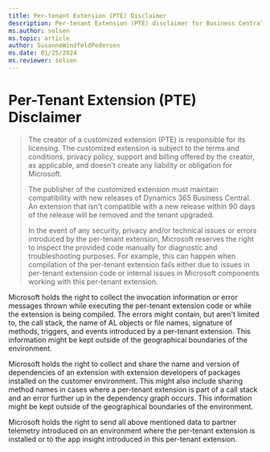 ```yaml
---
title: Per-tenant Extension (PTE) Disclaimer
description: Per-tenant Extension (PTE) disclaimer for Business Central
ms.author: solsen
ms.topic: article
author: SusanneWindfeldPedersen
ms.date: 01/25/2024
ms.reviewer: solsen
---
```


# Per-Tenant Extension (PTE) Disclaimer

> The creator of a customized extension (PTE) is responsible for its licensing. The customized extension is subject to the terms and conditions, privacy policy, support and billing offered by the creator, as applicable, and doesn't create any liability or obligation for Microsoft. <br>
>
> The publisher of the customized extension must maintain compatibility with new releases of Dynamics 365 Business Central. An extension that isn't compatible with a new release within 90 days of the release will be removed and the tenant upgraded.
>
> In the event of any security, privacy and/or technical issues or errors introduced by the per-tenant extension, Microsoft reserves the right to inspect the provided code manually for diagnostic and troubleshooting purposes. For example, this can happen when compilation of the per-tenant extension fails either due to issues in per-tenant extension code or internal issues in Microsoft components working with this per-tenant extension.

Microsoft holds the right to collect the invocation information or error messages thrown while executing the per-tenant extension code or while the extension is being compiled. The errors might contain, but aren't limited to, the call stack, the name of AL objects or file names, signature of methods, triggers, and events introduced by a per-tenant extension. This information might be kept outside of the geographical boundaries of the environment.

Microsoft holds the right to collect and share the name and version of dependencies of an extension with extension developers of packages installed on the customer environment. This might also include sharing method names in cases where a per-tenant extension is part of a call stack and an error further up in the dependency graph occurs. This information might be kept outside of the geographical boundaries of the environment.

Microsoft holds the right to send all above mentioned data to partner telemetry introduced on an environment where the per-tenant extension is installed or to the app insight introduced in this per-tenant extension.
